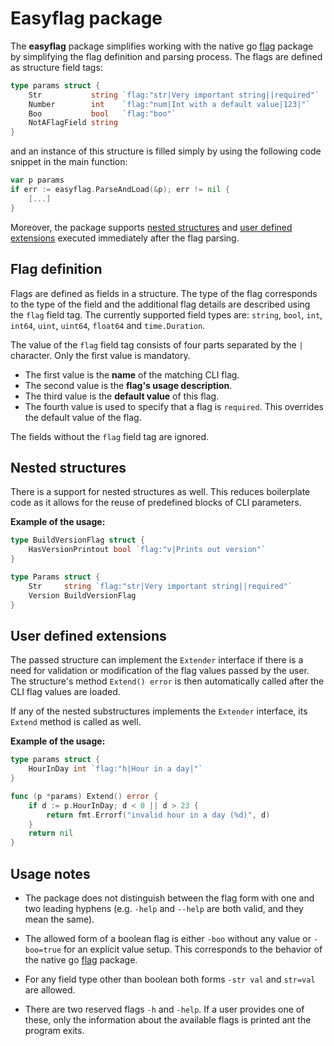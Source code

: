 # Easyflag package

The **easyflag** package simplifies working with the native go [flag](https://pkg.go.dev/flag) package by simplifying
the flag definition and parsing process. The flags are defined as structure field tags:

```go
type params struct {
    Str           string `flag:"str|Very important string||required"`
    Number        int    `flag:"num|Int with a default value|123|"`
    Boo           bool   `flag:"boo"`
    NotAFlagField string
}
```

and an instance of this structure is filled simply by using the following code snippet in the main function:

```go
var p params
if err := easyflag.ParseAndLoad(&p); err != nil {
    [...]
}
```

Moreover, the package supports [nested structures](#nested-structures)
and [user defined extensions](#user-defined-extensions) executed immediately after the flag parsing.

## Flag definition

Flags are defined as fields in a structure. The type of the flag corresponds to the type of the
field and the additional flag details are described using the `flag` field tag.
The currently supported field types are: `string`, `bool`, `int`, `int64`, `uint`, `uint64`, `float64`
and `time.Duration`.

The value of the `flag` field tag consists of four parts separated by the `|` character. Only the first value is
mandatory.

- The first value is the **name** of the matching CLI flag.
- The second value is the **flag's usage description**.
- The third value is the **default value** of this flag.
- The fourth value is used to specify that a flag is `required`. This overrides the default value of the flag.

The fields without the `flag` field tag are ignored.

## Nested structures

There is a support for nested structures as well. This reduces boilerplate code as it allows for the reuse of predefined
blocks of CLI parameters.

**Example of the usage:**

```go
type BuildVersionFlag struct {
    HasVersionPrintout bool `flag:"v|Prints out version"`
}

type Params struct {
    Str     string `flag:"str|Very important string||required"`
    Version BuildVersionFlag
}
```



## User defined extensions

The passed structure can implement the `Extender` interface if there is a need for validation or modification 
of the flag values passed by the user. 
The structure's method `Extend() error` is then automatically called after the CLI flag values are loaded.

If any of the nested substructures implements the `Extender` interface, its `Extend` method is called as well.

**Example of the usage:**

```go
type params struct {
    HourInDay int `flag:"h|Hour in a day|"`
}

func (p *params) Extend() error {
    if d := p.HourInDay; d < 0 || d > 23 {
        return fmt.Errorf("invalid hour in a day (%d)", d)
    }
    return nil
}
```


## Usage notes

- The package does not distinguish between the flag form with one and two leading hyphens (e.g. `-help` and `--help` are
  both valid, and they mean the same).

- The allowed form of a boolean flag is either `-boo` without any value or `-boo=true` for an explicit value setup. This
  corresponds to the behavior of the native go [flag](https://pkg.go.dev/flag) package.

- For any field type other than boolean both forms `-str val` and `str=val` are allowed.

- There are two reserved flags `-h` and `-help`. If a user provides one of these, only the information about
  the available flags is printed ant the program exits.